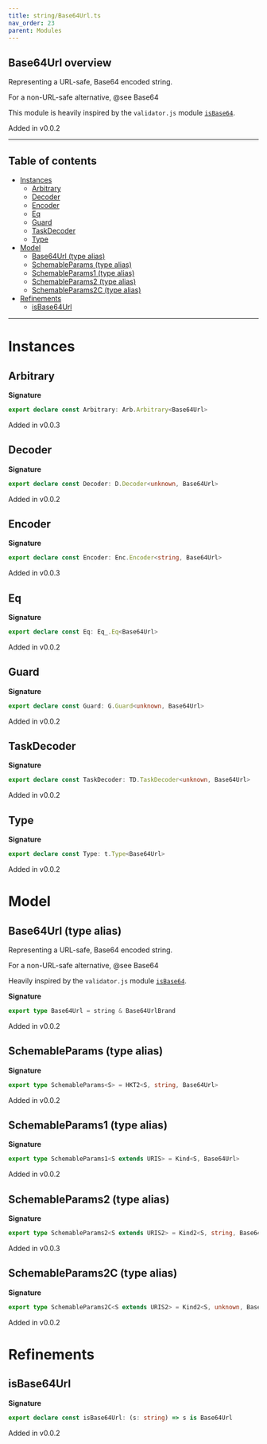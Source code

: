 ```yaml
---
title: string/Base64Url.ts
nav_order: 23
parent: Modules
---
```


## Base64Url overview

Representing a URL-safe, Base64 encoded string.

For a non-URL-safe alternative, @see Base64

This module is heavily inspired by the `validator.js` module
[`isBase64`](https://github.com/validatorjs/validator.js/blob/master/src/lib/isBase64.js).

Added in v0.0.2

---

<h2 class="text-delta">Table of contents</h2>

- [Instances](#instances)
  - [Arbitrary](#arbitrary)
  - [Decoder](#decoder)
  - [Encoder](#encoder)
  - [Eq](#eq)
  - [Guard](#guard)
  - [TaskDecoder](#taskdecoder)
  - [Type](#type)
- [Model](#model)
  - [Base64Url (type alias)](#base64url-type-alias)
  - [SchemableParams (type alias)](#schemableparams-type-alias)
  - [SchemableParams1 (type alias)](#schemableparams1-type-alias)
  - [SchemableParams2 (type alias)](#schemableparams2-type-alias)
  - [SchemableParams2C (type alias)](#schemableparams2c-type-alias)
- [Refinements](#refinements)
  - [isBase64Url](#isbase64url)

---

# Instances

## Arbitrary

**Signature**

```ts
export declare const Arbitrary: Arb.Arbitrary<Base64Url>
```

Added in v0.0.3

## Decoder

**Signature**

```ts
export declare const Decoder: D.Decoder<unknown, Base64Url>
```

Added in v0.0.2

## Encoder

**Signature**

```ts
export declare const Encoder: Enc.Encoder<string, Base64Url>
```

Added in v0.0.3

## Eq

**Signature**

```ts
export declare const Eq: Eq_.Eq<Base64Url>
```

Added in v0.0.2

## Guard

**Signature**

```ts
export declare const Guard: G.Guard<unknown, Base64Url>
```

Added in v0.0.2

## TaskDecoder

**Signature**

```ts
export declare const TaskDecoder: TD.TaskDecoder<unknown, Base64Url>
```

Added in v0.0.2

## Type

**Signature**

```ts
export declare const Type: t.Type<Base64Url>
```

Added in v0.0.2

# Model

## Base64Url (type alias)

Representing a URL-safe, Base64 encoded string.

For a non-URL-safe alternative, @see Base64

Heavily inspired by the `validator.js` module
[`isBase64`](https://github.com/validatorjs/validator.js/blob/master/src/lib/isBase64.js).

**Signature**

```ts
export type Base64Url = string & Base64UrlBrand
```

Added in v0.0.2

## SchemableParams (type alias)

**Signature**

```ts
export type SchemableParams<S> = HKT2<S, string, Base64Url>
```

Added in v0.0.2

## SchemableParams1 (type alias)

**Signature**

```ts
export type SchemableParams1<S extends URIS> = Kind<S, Base64Url>
```

Added in v0.0.2

## SchemableParams2 (type alias)

**Signature**

```ts
export type SchemableParams2<S extends URIS2> = Kind2<S, string, Base64Url>
```

Added in v0.0.3

## SchemableParams2C (type alias)

**Signature**

```ts
export type SchemableParams2C<S extends URIS2> = Kind2<S, unknown, Base64Url>
```

Added in v0.0.2

# Refinements

## isBase64Url

**Signature**

```ts
export declare const isBase64Url: (s: string) => s is Base64Url
```

Added in v0.0.2
